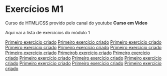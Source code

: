 # Exercícios M1
 Curso de HTML/CSS provido pelo canal do youtube **Curso em Video**

 Aqui vai a lista de exercícios do módulo 1

<a href="https://lucasfelipea.github.io/html-css/exercicios modulo 1/ex001" target="_self">Primeiro exercício criado</a>
<a href="https://lucasfelipea.github.io/html-css/exercicios modulo 1/ex002" target="_self">Primeiro exercício criado</a>
<a href="https://lucasfelipea.github.io/html-css/exercicios modulo 1/ex003" target="_self">Primeiro exercício criado</a>
<a href="https://lucasfelipea.github.io/html-css/exercicios modulo 1/ex004" target="_self">Primeiro exercício criado</a>
<a href="https://lucasfelipea.github.io/html-css/exercicios modulo 1/ex006" target="_self">Primeiro exercício criado</a>
<a href="https://lucasfelipea.github.io/html-css/exercicios modulo 1/ex007" target="_self">Primeiro exercício criado</a>
<a href="https://lucasfelipea.github.io/html-css/exercicios modulo 1/ex008" target="_self">Primeiro exercício criado</a>
<a href="https://lucasfelipea.github.io/html-css/exercicios modulo 1/ex008b" target="_self">Primeirob exercício criado</a>
<a href="https://lucasfelipea.github.io/html-css/exercicios modulo 1/ex009" target="_self">Primeiro exercício criado</a>
<a href="https://lucasfelipea.github.io/html-css/exercicios modulo 1/ex010" target="_self">Primeiro exercício criado</a>
<a href="https://lucasfelipea.github.io/html-css/exercicios modulo 1/ex011" target="_self">Primeiro exercício criado</a>
<a href="https://lucasfelipea.github.io/html-css/exercicios modulo 1/ex012" target="_self">Primeiro exercício criado</a>
<a href="https://lucasfelipea.github.io/html-css/exercicios modulo 1/ex013" target="_self">Primeiro exercício criado</a>
<a href="https://lucasfelipea.github.io/html-css/exercicios modulo 1/ex014" target="_self">Primeiro exercício criado</a>
<a href="https://lucasfelipea.github.io/html-css/exercicios modulo 1/ex015" target="_self">Primeiro exercício criado</a>

